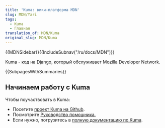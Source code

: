 ```yaml
---
title: 'Kuma: вики-платформа MDN'
slug: MDN/Yari
tags:
  - Kuma
  - Главная
translation_of: MDN/Kuma
original_slug: MDN/Kuma
---
```


{{MDNSidebar}}{{IncludeSubnav("/ru/docs/MDN")}}

Kuma - код на Django, который обслуживает Mozilla Developer Network.

{{SubpagesWithSummaries}}

## Начинаем работу с Kuma

Чтобы поучаствовать в Kuma:

- Посетите [проект Kuma на Github](https://github.com/mozilla/kuma).
- Посмотрите [Руководство помощника.](https://github.com/mozilla/kuma/blob/master/CONTRIBUTING.md)
- Если нужно, погрузитесь в [полную документацию по Kuma](http://kuma.readthedocs.org/en/latest/).
